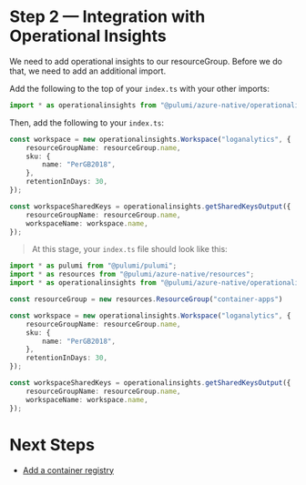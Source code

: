 # Step 2 &mdash; Integration with Operational Insights

We need to add operational insights to our resourceGroup. Before we do that, we need to add an additional import.

Add the following to the top of your `index.ts` with your other imports:

```typescript
import * as operationalinsights from "@pulumi/azure-native/operationalinsights";
```

Then, add the following to your `index.ts`:

```typescript
const workspace = new operationalinsights.Workspace("loganalytics", {
    resourceGroupName: resourceGroup.name,
    sku: {
        name: "PerGB2018",
    },
    retentionInDays: 30,
});

const workspaceSharedKeys = operationalinsights.getSharedKeysOutput({
    resourceGroupName: resourceGroup.name,
    workspaceName: workspace.name,
});
```

> At this stage, your `index.ts` file should look like this:

```typescript
import * as pulumi from "@pulumi/pulumi";
import * as resources from "@pulumi/azure-native/resources";
import * as operationalinsights from "@pulumi/azure-native/operationalinsights";

const resourceGroup = new resources.ResourceGroup("container-apps")

const workspace = new operationalinsights.Workspace("loganalytics", {
    resourceGroupName: resourceGroup.name,
    sku: {
        name: "PerGB2018",
    },
    retentionInDays: 30,
});

const workspaceSharedKeys = operationalinsights.getSharedKeysOutput({
    resourceGroupName: resourceGroup.name,
    workspaceName: workspace.name,
});
```

# Next Steps

* [Add a container registry](../lab-03/README.md)

